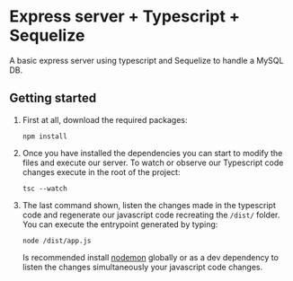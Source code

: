 # Express server + Typescript + Sequelize

A basic express server using typescript and Sequelize to handle a MySQL DB.

## Getting started

1. First at all, download the required packages:

    ```
    npm install
    ```

2. Once you have installed the dependencies you can start to modify the files and execute our server. To watch or observe our Typescript code changes execute in the root of the project:

    ```
    tsc --watch
    ```
3. The last command shown, listen the changes made in the typescript code and regenerate our javascript code recreating the ```/dist/``` folder. You can execute the entrypoint generated by typing:

    ```
    node /dist/app.js
    ```
    Is recommended install [nodemon](https://www.npmjs.com/package/nodemon) globally or as a dev dependency to listen the changes simultaneously your javascript code changes.
